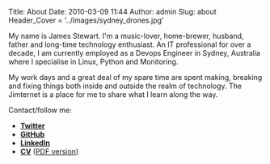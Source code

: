 Title: About
Date: 2010-03-09 11:44
Author: admin
Slug: about
Header_Cover = '../images/sydney_drones.jpg'

My name is James Stewart. I'm a music-lover, home-brewer, husband, father and long-time technology enthusiast. An IT professional for over a decade, I am currently employed as a Devops Engineer in Sydney, Australia where I specialise in Linux, Python and Monitoring.

My work days and a great deal of my spare time are spent making, breaking and fixing things both inside and outside the realm of technology. The Jimternet is a place for me to share what I learn along the way.

Contact/follow me:

- **[Twitter][Twitter]**
- **[GitHub][GitHub]**
- **[LinkedIn][LinkedIn]**
- **[CV][CV]** ([PDF version][CV pdf])

[CV]: http://amorphic.github.io/
[CV pdf]: http://amorphic.github.io/james_stewart_cv.pdf
[LinkedIn]: https://au.linkedin.com/pub/james-stewart/11/98b/86a/
[Twitter]: https://twitter.com/amorphic
[GitHub]: https://github.com/amorphic
